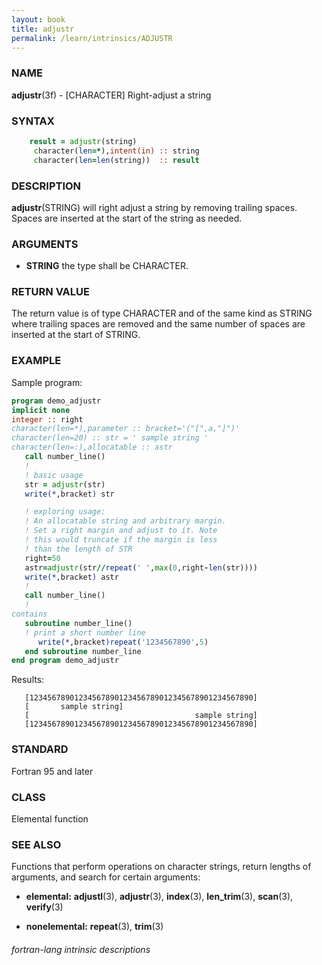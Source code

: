 ```yaml
---
layout: book
title: adjustr
permalink: /learn/intrinsics/ADJUSTR
---
```

### NAME

__adjustr__(3f) - \[CHARACTER\] Right-adjust a string

### SYNTAX

```fortran
    result = adjustr(string)
     character(len=*),intent(in) :: string
     character(len=len(string))  :: result
```

### DESCRIPTION

__adjustr__(STRING) will right adjust a string by removing trailing
spaces. Spaces are inserted at the start of the string as needed.

### ARGUMENTS

  - __STRING__
    the type shall be CHARACTER.

### RETURN VALUE

The return value is of type CHARACTER and of the same kind as STRING
where trailing spaces are removed and the same number of spaces are
inserted at the start of STRING.

### EXAMPLE

Sample program:

```fortran
program demo_adjustr
implicit none
integer :: right
character(len=*),parameter :: bracket='("[",a,"]")'
character(len=20) :: str = ' sample string '
character(len=:),allocatable :: astr
   call number_line()
   !
   ! basic usage
   str = adjustr(str)
   write(*,bracket) str

   ! exploring usage:
   ! An allocatable string and arbitrary margin.
   ! Set a right margin and adjust to it. Note
   ! this would truncate if the margin is less
   ! than the length of STR
   right=50
   astr=adjustr(str//repeat(' ',max(0,right-len(str))))
   write(*,bracket) astr
   !
   call number_line()
   !
contains
   subroutine number_line()
   ! print a short number line
      write(*,bracket)repeat('1234567890',5)
   end subroutine number_line
end program demo_adjustr
```
Results:

```
   [12345678901234567890123456789012345678901234567890]
   [       sample string]
   [                                     sample string]
   [12345678901234567890123456789012345678901234567890]
```
### STANDARD

Fortran 95 and later

### CLASS

Elemental function

### SEE ALSO

Functions that perform operations on character strings, return lengths
of arguments, and search for certain arguments:

  - __elemental:__
    __adjustl__(3), __adjustr__(3), __index__(3), __len\_trim__(3),
    __scan__(3), __verify__(3)

  - __nonelemental:__
    __repeat__(3), __trim__(3)

###### fortran-lang intrinsic descriptions

